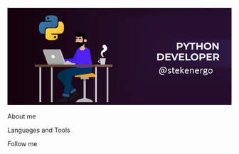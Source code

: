 [![Header](https://github.com/stekenergo/stekenergo/blob/main/assets/header.png)](https://t.me/@stekenergo)

About me

Languages and Tools

Follow me